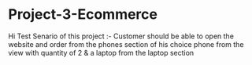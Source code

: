 # Project-3-Ecommerce
Hi 
Test Senario of this project :- 
Customer should be able to open the website and order from the phones section of his choice phone from the view with quantity of 2 
& a laptop from the laptop section
